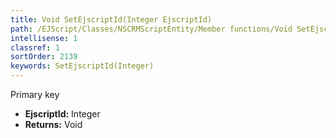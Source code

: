 ```yaml
---
title: Void SetEjscriptId(Integer EjscriptId)
path: /EJScript/Classes/NSCRMScriptEntity/Member functions/Void SetEjscriptId(Integer p_0)
intellisense: 1
classref: 1
sortOrder: 2139
keywords: SetEjscriptId(Integer)
---
```



Primary key



* **EjscriptId:** Integer
* **Returns:** Void


